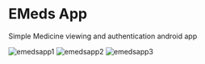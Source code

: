 # EMeds App

Simple Medicine viewing and authentication android app

![emedsapp1](https://github.com/jannatsk44/EMeds/assets/127593550/eabcb12f-07c1-468c-b61f-f5e21a4dbf10)
![emedsapp2](https://github.com/jannatsk44/EMeds/assets/127593550/f957f813-08ed-47b5-a21e-65e5e8b1eb9c)
![emedsapp3](https://github.com/jannatsk44/EMeds/assets/127593550/8c1eb4b8-8220-4df3-a83d-663ec2994bd4)
